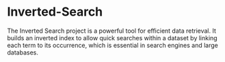 # Inverted-Search
The Inverted Search project is a powerful tool for efficient data retrieval. It builds an inverted index to allow quick searches within a dataset by linking each term to its occurrence, which is essential in search engines and large databases.
